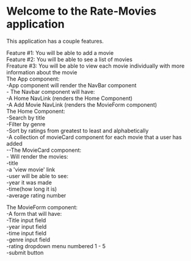 # Welcome to the Rate-Movies application

This application has a couple features. 

Feature #1: You will be able to add a movie  
Feature #2: You will be able to see a list of movies  
Freature #3: You will be able to view each movie individually with more information about the movie  
The App component:  
    -App component will render the NavBar component  
        - The Navbar component will have:  
            -A Home NavLink (renders the Home Component)  
            -A Add Movie NavLink (renders the MovieForm component)  
The Home Component:    
    -Search by title  
    -Filter by genre  
    -Sort by ratings from greatest to least and alphabetically  
    -A collection of movieCard component for each movie that a user has added  
        --The MovieCard component:  
            - Will render the movies:  
                -title   
                -a 'view movie' link  
                    -user will be able to see:  
                        -year it was made  
                        -time(how long it is)  
                        -average rating number  

The MovieForm component:  
    -A form that will have:   
        -Title input field  
        -year input field  
        -time input field  
        -genre input field  
        -rating dropdown menu numbered 1 - 5  
        -submit button  

